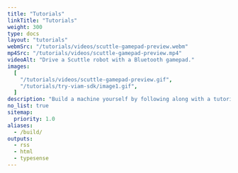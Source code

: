 ```yaml
---
title: "Tutorials"
linkTitle: "Tutorials"
weight: 300
type: docs
layout: "tutorials"
webmSrc: "/tutorials/videos/scuttle-gamepad-preview.webm"
mp4Src: "/tutorials/videos/scuttle-gamepad-preview.mp4"
videoAlt: "Drive a Scuttle robot with a Bluetooth gamepad."
images:
  [
    "/tutorials/videos/scuttle-gamepad-preview.gif",
    "/tutorials/try-viam-sdk/image1.gif",
  ]
description: "Build a machine yourself by following along with a tutorial."
no_list: true
sitemap:
  priority: 1.0
aliases:
  - /build/
outputs:
  - rss
  - html
  - typesense
---
```

